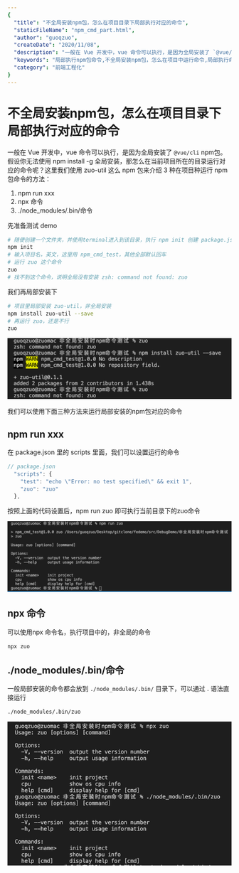 ```yaml
---
{
  "title": "不全局安装npm包，怎么在项目目录下局部执行对应的命令",
  "staticFileName": "npm_cmd_part.html",
  "author": "guoqzuo",
  "createDate": "2020/11/08",
  "description": "一般在 Vue 开发中，vue 命令可以执行，是因为全局安装了 `@vue/cli` npm包。假设你无法使用 npm install -g 全局安装，那怎么在当前项目所在的目录运行对应的命令呢？这里我们使用 zuo-util 这么 npm 包来介绍 3 种在项目种运行 npm 包命令的方法：1. npm run xxx 2. npx 命令 3. ./node_modules/.bin/命令",
  "keywords": "局部执行npm包命令,不全局安装npm包，怎么在项目中运行命令,局部执行命令",
  "category": "前端工程化"
}
---
```

# 不全局安装npm包，怎么在项目目录下局部执行对应的命令
一般在 Vue 开发中，vue 命令可以执行，是因为全局安装了 `@vue/cli` npm包。假设你无法使用 npm install -g 全局安装，那怎么在当前项目所在的目录运行对应的命令呢？这里我们使用 zuo-util 这么 npm 包来介绍 3 种在项目种运行 npm 包命令的方法：
1. npm run xxx
2. npx 命令 
3. ./node_modules/.bin/命令

先准备测试 demo
```bash
# 随便创建一个文件夹，并使用terminal进入到该目录，执行 npm init 创建 package.json
npm init
# 输入项目名，英文，这里用 npm_cmd_test，其他全部默认回车
# 运行 zuo 这个命令
zuo
# 找不到这个命令，说明全局没有安装 zsh: command not found: zuo
```
我们再局部安装下
```bash
# 项目里局部安装 zuo-util，非全局安装
npm install zuo-util --save
# 再运行 zuo，还是不行
zuo
```

![npm_zuo_1.png](../../../images/blog/node/npm_zuo_1.png)

我们可以使用下面三种方法来运行局部安装的npm包对应的命令

## npm run xxx
在 package.json 里的 scripts 里面，我们可以设置运行的命令
```js
// package.json
  "scripts": {
    "test": "echo \"Error: no test specified\" && exit 1",
    "zuo": "zuo"
  },
```
按照上面的代码设置后，npm run zuo 即可执行当前目录下的zuo命令

![npm_zuo_3.png](../../../images/blog/node/npm_zuo_3.png)

## npx 命令 
可以使用npx 命令名，执行项目中的，非全局的命令
```bash
npx zuo
```

## ./node_modules/.bin/命令
一般局部安装的命令都会放到 `./node_modules/.bin/` 目录下，可以通过 . 语法直接运行
```bash
./node_modules/.bin/zuo
```

![npm_zuo_2.png](../../../images/blog/node/npm_zuo_2.png)

